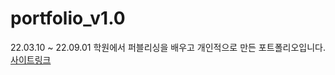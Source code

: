 # portfolio_v1.0
22.03.10 ~ 22.09.01 학원에서 퍼블리싱을 배우고 개인적으로 만든 포트폴리오입니다.
[사이트링크](https://meta-tony-test1.github.io/portfolio_v1.0/)

